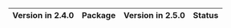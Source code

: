 <!-- markdown-link-check-disable -->

| Version in 2.4.0   | Package   | Version in 2.5.0   | Status   |
|--------------------|-----------|--------------------|----------|